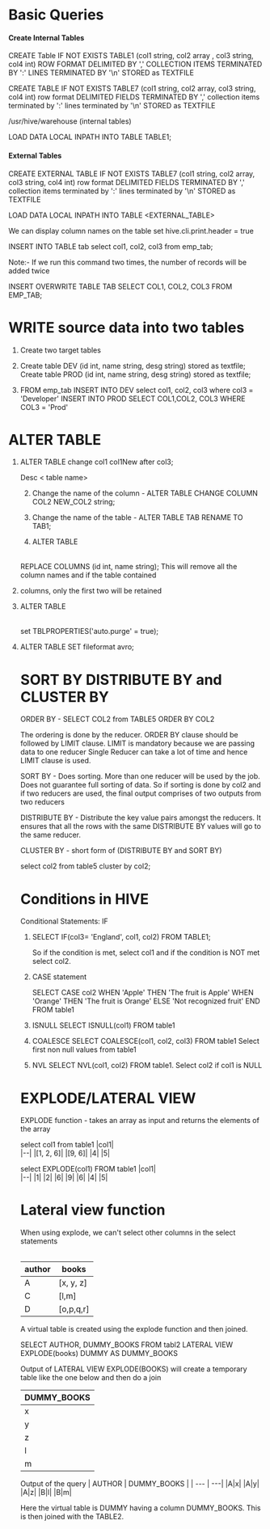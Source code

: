 # Basic Queries

#### Create Internal Tables
CREATE Table IF NOT EXISTS TABLE1 (col1 string, col2 array<string> , col3 string, col4 int)
ROW FORMAT DELIMITED BY   ','
COLLECTION ITEMS TERMINATED BY ':' 
LINES TERMINATED BY '\n'
STORED as TEXTFILE


CREATE TABLE IF NOT EXISTS TABLE7 (col1 string, col2 array<string>, col3 string, col4 int) 
row format DELIMITED FIELDS TERMINATED BY ','
collection items terminated by ':'
lines terminated by '\n'
STORED as TEXTFILE

/usr/hive/warehouse (internal tables)

LOAD DATA LOCAL INPATH <data path> INTO TABLE TABLE1;

#### External Tables
CREATE EXTERNAL TABLE IF NOT EXISTS TABLE7 (col1 string, col2 array<string>, col3 string, col4 int) 
row format DELIMITED FIELDS TERMINATED BY ',' collection items terminated by ':' lines terminated by '\n'
STORED as TEXTFILE

LOAD DATA LOCAL INPATH <PATH> INTO TABLE <EXTERNAL_TABLE>

We can display column names on the table
set hive.cli.print.header = true


INSERT INTO TABLE tab select col1, col2, col3 from emp_tab;

Note:- If we run this command two times, the number of records will be added twice

INSERT OVERWRITE TABLE TAB SELECT COL1, COL2, COL3 FROM EMP_TAB;

# WRITE source data into two tables 

 1. Create two target tables
 2. Create table DEV (id int, name string, desg string) stored as textfile;
	Create table PROD (id int, name string, desg string) stored as textfile;
	
3. FROM emp_tab INSERT INTO DEV select col1, col2, col3 where col3 = 'Developer' INSERT INTO PROD SELECT COL1,COL2, COL3 WHERE COL3 = 'Prod'

# ALTER TABLE
1. ALTER TABLE <Table Name> change col1 col1New after col3; 

Desc < table name>

2. Change the name of the column - ALTER TABLE CHANGE COLUMN COL2 NEW_COL2 string; 

3. Change the name of the table -  ALTER TABLE TAB RENAME TO TAB1;

4. ALTER TABLE <TABLE NAME> REPLACE COLUMNS (id int, name string); This will remove all the column names and if the table contained 
5. columns, only the first two will be retained

6. ALTER TABLE <table name> set TBLPROPERTIES('auto.purge' = true);
7. ALTER TABLE SET fileformat avro;


# SORT BY DISTRIBUTE BY and CLUSTER BY 

ORDER BY  - SELECT COL2 from TABLE5 ORDER BY COL2

The ordering is done by the reducer. ORDER BY clause should be followed by LIMIT clause. LIMIT is mandatory because we are passing data to one reducer 
Single Reducer can take a lot of time and hence LIMIT clause is used. 

SORT BY - Does sorting. More than one reducer will be used by the job. Does not guarantee full sorting of data. So if sorting is done by col2 and if two reducers are used, the final output comprises of two outputs from two reducers

DISTRIBUTE BY - Distribute the key value pairs amongst the reducers. It ensures that all the rows with the same DISTRIBUTE BY values will go to the same reducer. 

CLUSTER BY - short form of (DISTRIBUTE BY and SORT BY)

select col2 from table5 cluster by col2; 

# Conditions in HIVE
Conditional Statements: IF 

1. SELECT IF(col3= 'England', col1, col2) FROM TABLE1; 

	So if the condition is met, select col1 and if the condition is NOT met select col2.

2. CASE statement 

	SELECT CASE col2 
		WHEN 'Apple' THEN 'The fruit is Apple'
		WHEN 'Orange' THEN 'The fruit is Orange'
		ELSE 'Not recognized fruit'
		END 
	FROM table1 

3. ISNULL 
	SELECT ISNULL(col1) FROM table1

4. COALESCE 
	SELECT COALESCE(col1, col2, col3) FROM table1 	Select first non null values from table1

5. NVL 
	SELECT NVL(col1, col2) FROM table1. Select col2 if col1 is NULL


# EXPLODE/LATERAL VIEW

EXPLODE function - takes an array as input and returns the elements of the array

select col1 from table1
|col1|  
|--|
|[1, 2, 6]|
|[9, 6]|
|4|
|5|


select EXPLODE(col1) FROM table1
|col1|  
|--|
|1|
|2|
|6|
|9|
|6|
|4|
|5|

# Lateral view function

When using explode, we can't select other columns in the select statements 
 
| author | books  |
|---|---|
|A|[x, y, z]|
|C|[l,m]| 
|D|[o,p,q,r]|


A virtual table is created using the explode function and then joined. 

SELECT AUTHOR, DUMMY_BOOKS 
FROM tabl2 LATERAL VIEW EXPLODE(books) DUMMY AS DUMMY_BOOKS

Output of LATERAL VIEW EXPLODE(BOOKS) 
will create a temporary table like the one below and then do a join

| DUMMY_BOOKS|
|---|
|x|
|y|
|z|
|l|
|m|

Output of the query 
| AUTHOR | DUMMY_BOOKS |
| --- | ---|
|A|x|
|A|y|
|A|z|
|B|l|
|B|m|

Here the virtual table is DUMMY having a column DUMMY_BOOKS. This is then joined with the TABLE2. 

